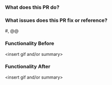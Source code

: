 ### What does this PR do?

### What issues does this PR fix or reference?
#<Insert GitHub Issue>, @<Insert GUS WI>@

### Functionality Before
<insert gif and/or summary>

### Functionality After
<insert gif and/or summary>


